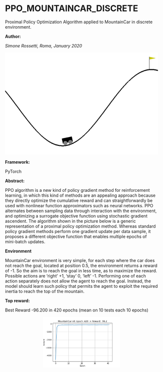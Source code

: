 # PPO_MOUNTAINCAR_DISCRETE
Proximal Policy Optimization Algorithm applied to MountainCar in discrete environment.

**Author:**

*Simone Rossetti, Roma, January 2020*

[![Watch the video](/media/mount.gif)](/media/video.mp4)

**Framework:** 

PyTorch

**Abstract:** 

PPO algorithm is a new kind of policy gradient method for reinforcement learning, in which this kind of methods are an appealing approach because they directly optimize the cumulative reward and can straightforwardly be used with nonlinear function approximators such as neural networks.
PPO alternates between sampling data through interaction with the environment, and optimizing a surrogate objective function using stochastic gradient ascendent.
The algorithm shown in the picture below is a generic representation of a proximal policy optimization method.
Whereas standard policy gradient methods perform one gradient update per data sample, it proposes a different objective function that enables multiple epochs of mini-batch updates.

**Environment**

MountainCar environment is very simple, for each step where the car does not reach the goal, located at position 0.5, the environment returns a reward of -1. So the aim is to reach the goal in less time, as to maximize the reward. Possible actions are ‘right’ +1, ‘stay’ 0, ‘left’ -1. Performing one of each action separately does not allow the agent to reach the goal. Instead, the model should learn such policy that permits the agent to exploit the required inertia to reach the top of the mountain.

**Top reward:**

Best Reward -96.200 in 420 epochs (mean on 10 tests each 10 epochs)

<p align="center" width="100%">
<img src="/media/res.png" alt="" width= '50%'/>
</p>
